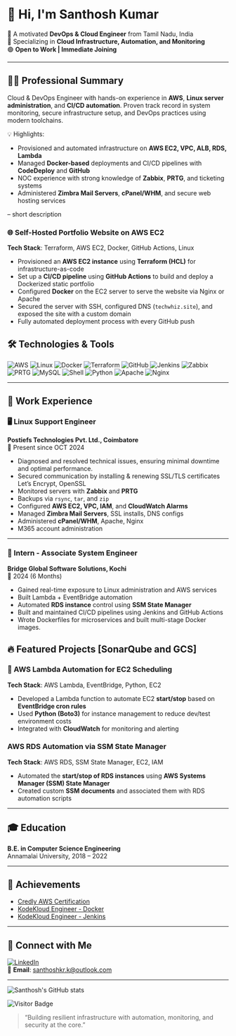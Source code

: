 # 👋 Hi, I'm Santhosh Kumar 

🚀 A motivated **DevOps & Cloud Engineer** from Tamil Nadu, India  
🔧 Specializing in **Cloud Infrastructure, Automation, and Monitoring**  
🟢 **Open to Work | Immediate Joining**

---

## 🧑‍💻 Professional Summary

Cloud & DevOps Engineer with hands-on experience in **AWS**, **Linux server administration**, and **CI/CD automation**. Proven track record in system monitoring, secure infrastructure setup, and DevOps practices using modern toolchains.

💡 Highlights:
- Provisioned and automated infrastructure on **AWS EC2, VPC, ALB, RDS, Lambda**
- Managed **Docker-based** deployments and CI/CD pipelines with **CodeDeploy** and **GitHub**
- NOC experience with strong knowledge of **Zabbix**, **PRTG**, and ticketing systems
- Administered **Zimbra Mail Servers**, **cPanel/WHM**, and secure web hosting services


– short description

### 🌐 Self-Hosted Portfolio Website on AWS EC2
**Tech Stack**: Terraform, AWS EC2, Docker, GitHub Actions, Linux

- Provisioned an **AWS EC2 instance** using **Terraform (HCL)** for infrastructure-as-code
- Set up a **CI/CD pipeline** using **GitHub Actions** to build and deploy a Dockerized static portfolio
- Configured **Docker** on the EC2 server to serve the website via Nginx or Apache
- Secured the server with SSH, configured DNS (`techwhiz.site`), and exposed the site with a custom domain
- Fully automated deployment process with every GitHub push

## 🛠️ Technologies & Tools

![AWS](https://img.shields.io/badge/-AWS-333?style=flat&logo=amazon-aws)
![Linux](https://img.shields.io/badge/-Linux-333?style=flat&logo=linux)
![Docker](https://img.shields.io/badge/-Docker-333?style=flat&logo=docker)
![Terraform](https://img.shields.io/badge/-Terraform-333?style=flat&logo=terraform)
![GitHub](https://img.shields.io/badge/-GitHub-333?style=flat&logo=github)
![Jenkins](https://img.shields.io/badge/-Jenkins-333?style=flat&logo=jenkins)
![Zabbix](https://img.shields.io/badge/-Zabbix-333?style=flat&logo=zabbix)
![PRTG](https://img.shields.io/badge/-PRTG-333?style=flat&logo=prtg-network-monitor)
![MySQL](https://img.shields.io/badge/-MySQL-333?style=flat&logo=mysql)
![Shell](https://img.shields.io/badge/-Shell%20Script-333?style=flat&logo=gnu-bash)
![Python](https://img.shields.io/badge/-Python-333?style=flat&logo=python)
![Apache](https://img.shields.io/badge/-Apache-333?style=flat&logo=apache)
![Nginx](https://img.shields.io/badge/-Nginx-333?style=flat&logo=nginx)

---

## 💼 Work Experience

### 🖥️ Linux Support Engineer
**Postiefs Technologies Pvt. Ltd., Coimbatore**  
📆 Present since OCT 2024

- Diagnosed and resolved technical issues, ensuring minimal downtime and optimal performance.
- Secured communication by installing & renewing SSL/TLS certificates Let’s Encrypt, OpenSSL
- Monitored servers with **Zabbix** and **PRTG**
- Backups via `rsync`, `tar`, and `zip`
- Configured **AWS EC2, VPC, IAM**, and **CloudWatch Alarms**
- Managed **Zimbra Mail Servers**, SSL installs, DNS configs
- Administered **cPanel/WHM**, Apache, Nginx
- M365 account administration

---

### 🔧 Intern - Associate System Engineer  
**Bridge Global Software Solutions, Kochi**  
📆 2024 (6 Months)

- Gained real-time exposure to Linux administration and AWS services
- Built Lambda + EventBridge automation
- Automated **RDS instance** control using **SSM State Manager**
- Built and maintained CI/CD pipelines using Jenkins and GitHub Actions
- Wrote Dockerfiles for microservices and built multi-stage Docker images.

## 🔥 Featured Projects [SonarQube and GCS]

### 🔁 AWS Lambda Automation for EC2 Scheduling
**Tech Stack**: AWS Lambda, EventBridge, Python, EC2

- Developed a Lambda function to automate EC2 **start/stop** based on **EventBridge cron rules**
- Used **Python (Boto3)** for instance management to reduce dev/test environment costs
- Integrated with **CloudWatch** for monitoring and alerting

### AWS RDS Automation via SSM State Manager
**Tech Stack**: AWS RDS, SSM State Manager, EC2, IAM

- Automated the **start/stop of RDS instances** using **AWS Systems Manager (SSM) State Manager**
- Created custom **SSM documents** and associated them with RDS automation scripts

---

## 🎓 Education

**B.E. in Computer Science Engineering**  
Annamalai University, 2018 – 2022

---

## 📜 Achievements

- [Credly AWS Certification](https://www.credly.com/badges/95e851cf-c918-4763-83b9-f474bed872fb/linked_in_profile)
- [KodeKloud Engineer - Docker](https://engineer.kodekloud.com/certificate-verification/bcfa70ac-5f89-48be-a2e3-7d3c1bb5baad)
- [KodeKloud Engineer - Jenkins](https://engineer.kodekloud.com/certificate-verification/51ecfc36-a58e-4d0a-99b5-ffc521c06e9b)
---

## 🔗 Connect with Me

[![LinkedIn](https://img.shields.io/badge/-LinkedIn-0A66C2?style=flat&logo=linkedin&logoColor=white)](https://www.linkedin.com/in/santhosh-kumar-k-)  
📧 **Email**: santhoshkr.k@outlook.com  

---

![Santhosh's GitHub stats](https://github-readme-stats.vercel.app/api?username=Santhoshkrk&show_icons=true&theme=tokyonight)

![Visitor Badge](https://visitor-badge.laobi.icu/badge?page_id=Santhoshkrk)


> “Building resilient infrastructure with automation, monitoring, and security at the core.”

